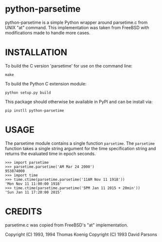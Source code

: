 python-parsetime
================

python-parsetime is a simple Python wrapper around parsetime.c from UNIX "at" command.
This implementation was taken from FreeBSD with modifications made to handle more cases.

INSTALLATION
============

To build the C version 'parsetime' for use on the command line:

    make

To build the Python C extension module:

    python setup.py build

This package should otherwise be available in PyPI and can be install via:

    pip instll python-parsetime

USAGE
=====
The parsetime module contains a single function `parsetime`. The `parsetime`
function takes a single string argument for the time specification string and
returns the evaluated time in epoch seconds.

    >>> import parsetime
    >>> parsetime.parsetime('AM Mar 24 2000')
    953874000
    >>> import time
    >>> time.ctime(parsetime.parsetime('11AM Nov 11 1918'))
    'Mon Nov 11 11:00:00 1918'
    >>> time.ctime(parsetime.parsetime('5PM Jan 11 2015 + 20min'))
    'Sun Jan 11 17:20:00 2015'

CREDITS
=======
parsetime.c was copied from FreeBSD's "at" implementation.

Copyright (C) 1993, 1994 Thomas Koenig
Copyright (C) 1993       David Parsons
